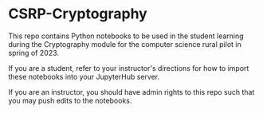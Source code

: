 # CSRP-Cryptography

This repo contains Python notebooks to be used in the student learning during the Cryptography module for the computer science rural pilot in spring of 2023. 

If you are a student, refer to your instructor's directions for how to import these notebooks into your JupyterHub server.

If you are an instructor, you should have admin rights to this repo such that you may push edits to the notebooks. 

